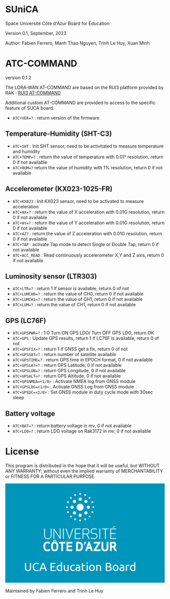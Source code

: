 # SUniCA
Space Université Côte d'Azur Board for Education

Version 0.1, September, 2023

Author: Fabien Ferrero, Manh Thao Nguyen, Trinh Le Huy, Xuan Minh

# ATC-COMMAND
version 0.1.2

The LORA-WAN AT-COMMAND are based on the RUI3 platform provided by RAK : [RUI3 AT-COMMAND](https://docs.rakwireless.com/RUI3/Serial-Operating-Modes/AT-Command-Manual/#content)

Additional custom AT-COMMAND are provided to access to the specific feature of SUCA board.

- ```ATC+VER=?``` : return version of the firmware

## Temperature-Humidity (SHT-C3)
- ```ATC+SHT``` : Init SHT sensor, need to be activitated to measure temperature and humidity
- ```ATC+TEMP=?``` : return the value of temperature with 0.01° resolution, return 0 if not available
- ```ATC+HUM=?``` return the value of humidity with 1% resolution, return 0 if not available

## Accelerometer (KX023-1025-FR)
- ```ATC+KX023``` : Init KX023 sensor, need to be activated to measure acceleration
- ```ATC+AX=?``` : return the value of X acceleration with 0.01G resolution, return 0 if not available
- ```ATC+AY=?``` : return the value of Y acceleration with 0.01G resolution, return 0 if not available
- ```ATC+AZ?``` : return the value of Z acceleration with 0.01G resolution, return 0 if not available
- ```ATC+TAP``` : activate Tap mode to detect Single or Double Tap, return 0 if not available
- ```ATC+ACC_READ``` : Read continuously accelerometer X,Y and Z axis, return 0 if not available

## Luminosity sensor (LTR303)
- ```ATC+LTR=?``` : return 1 if sensor is available, return 0 of not
- ```ATC+LUMCH0=?``` : return the value of CH0, return 0 if not available
- ```ATC+LUMCH1=?``` : return the value of CH1, return 0 if not available
- ```ATC+LUM=?``` : return the value of CH1, return 0 if not available

## GPS (LC76F)
- ```ATC+GPSPWR=?``` : 1:0 Turn ON GPS LDO/ Turn OFF GPS LDO, return OK
- ```ATC+GPS``` : Update GPS results, return 1 if LC76F is available, return 0 of not
- ```ATC+GPSFIX=?``` : return 1 if GNSS get a fix, return 0 of not
- ```ATC+GPSSAT=?``` : return number of satellite available
- ```ATC+GPSTIME=?``` : return GPS time in EPOCH format, 0 if not available
- ```ATC+GPSLAT=?``` : return GPS Latitude, 0 if not available
- ```ATC+GPSLON=?``` : return GPS Longitude, 0 if not available
- ```ATC+GPSALT=?``` : return GPS Altitude, 0 if not available
- ```ATC+GPSNMEA=<1/0>``` : Activate NMEA log from GNSS module
- ```ATC+GPSLOG=<1/0>``` : Activate GNSS Log from GNSS module
- ```ATC+GPSDC=<1/0>``` : Set GNSS module in duty cycle mode with 30sec sleep
## Battery voltage
- ```ATC+BAT=?``` : return battery voltage in mv, 0 if not available
- ```ATC+LDO=?``` : return LDO voltage on Rak3172 in mv, 0 if not available


# License


This program is distributed in the hope that it will be useful, but WITHOUT ANY WARRANTY; without even the implied warranty of MERCHANTABILITY or FITNESS FOR A PARTICULAR PURPOSE.

<img src="https://github.com/FabienFerrero/UCA21/blob/main/Doc/Pictures/UCA_logo.png">

Maintained by Fabien Ferrero and Trinh Le Huy
